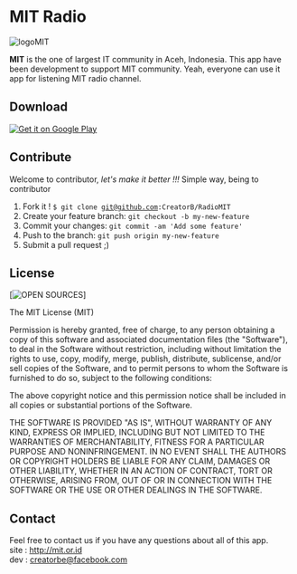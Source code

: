 # MIT Radio

![logoMIT](http://mit.or.id/web/wp-content/uploads/2012/06/cropped-LOGO-MIT-WEB1.png)

**MIT** is the one of largest IT community in Aceh, Indonesia. This app have been development to support MIT community. Yeah, everyone can use it app for listening MIT radio channel.

## Download

[![Get it on Google Play](https://www.gstatic.com/android/market_images/web/play_logo_x2.png)]()

## Contribute

Welcome to contributor, *let's make it better !!!*
Simple way, being to contributor

1. Fork it ! <code>$ git clone git@github.com:CreatorB/RadioMIT</code>
2. Create your feature branch: `git checkout -b my-new-feature`
3. Commit your changes: `git commit -am 'Add some feature'`
4. Push to the branch: `git push origin my-new-feature`
5. Submit a pull request ;)

## License

[![OPEN SOURCES](http://opensource.org/trademarks/opensource/OSI-Approved-License-100x137.png)]

The MIT License (MIT)

Permission is hereby granted, free of charge, to any person obtaining a copy
of this software and associated documentation files (the "Software"), to deal
in the Software without restriction, including without limitation the rights
to use, copy, modify, merge, publish, distribute, sublicense, and/or sell
copies of the Software, and to permit persons to whom the Software is
furnished to do so, subject to the following conditions:

The above copyright notice and this permission notice shall be included in
all copies or substantial portions of the Software.

THE SOFTWARE IS PROVIDED "AS IS", WITHOUT WARRANTY OF ANY KIND, EXPRESS OR
IMPLIED, INCLUDING BUT NOT LIMITED TO THE WARRANTIES OF MERCHANTABILITY,
FITNESS FOR A PARTICULAR PURPOSE AND NONINFRINGEMENT. IN NO EVENT SHALL THE
AUTHORS OR COPYRIGHT HOLDERS BE LIABLE FOR ANY CLAIM, DAMAGES OR OTHER
LIABILITY, WHETHER IN AN ACTION OF CONTRACT, TORT OR OTHERWISE, ARISING FROM,
OUT OF OR IN CONNECTION WITH THE SOFTWARE OR THE USE OR OTHER DEALINGS IN
THE SOFTWARE.

## Contact

Feel free to contact us if you have any questions about all of this app.<br/>
site	: http://mit.or.id<br/>
dev	: creatorbe@facebook.com<br/>	


